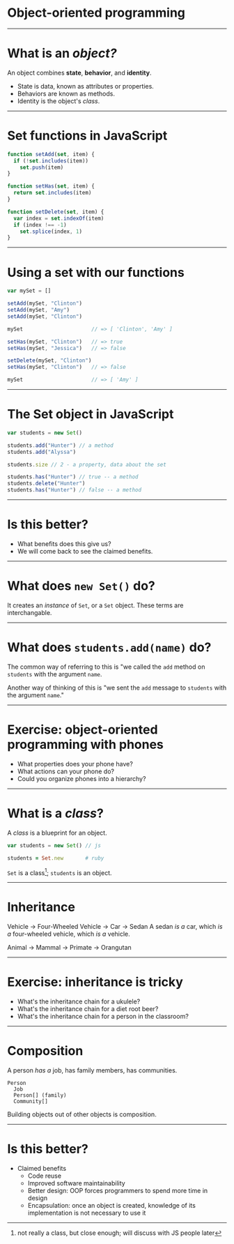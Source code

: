 # Object-oriented programming

---

# What is an *object?*

An object combines **state**, **behavior**, and **identity**.

* State is data, known as attributes or properties.
* Behaviors are known as methods.
* Identity is the object's *class*.

---

# Set functions in JavaScript

```js
function setAdd(set, item) {
  if (!set.includes(item))
    set.push(item)
}

function setHas(set, item) {
  return set.includes(item)
}

function setDelete(set, item) {
  var index = set.indexOf(item)
  if (index !== -1)
    set.splice(index, 1)
}
```

---

# Using a set with our functions

```js
var mySet = []

setAdd(mySet, "Clinton")
setAdd(mySet, "Amy")
setAdd(mySet, "Clinton")

mySet                      // => [ 'Clinton', 'Amy' ]

setHas(mySet, "Clinton")   // => true
setHas(mySet, "Jessica")   // => false

setDelete(mySet, "Clinton")
setHas(mySet, "Clinton")   // => false

mySet                      // => [ 'Amy' ]
```

---

# The Set object in JavaScript

```js
var students = new Set()

students.add("Hunter") // a method
students.add("Alyssa")

students.size // 2 - a property, data about the set

students.has("Hunter") // true -- a method
students.delete("Hunter")
students.has("Hunter") // false -- a method
```

---

# Is this better?

- What benefits does this give us?
- We will come back to see the claimed benefits.

---

# What does `new Set()` do?

It creates an _instance_ of `Set`, or a `Set` object.
These terms are interchangable.

---

# What does `students.add(name)` do?

The common way of referring to this is "we called the `add` method on `students` with the argument `name`.

Another way of thinking of this is "we sent the `add` message to `students` with the argument `name`."

---

# Exercise: object-oriented programming with phones

* What properties does your phone have?
* What actions can your phone do?
* Could you organize phones into a hierarchy?

---

# What is a *class*?

A _class_ is a blueprint for an object.

```js
var students = new Set() // js
```
```rb
students = Set.new       # ruby
```

`Set` is a class[^1]; `students` is an object.

[^1]: not really a class, but close enough; will discuss with JS people later

---

# Inheritance

Vehicle → Four-Wheeled Vehicle → Car → Sedan
A sedan *is a* car, which *is a* four-wheeled vehicle, which *is a* vehicle.

Animal → Mammal → Primate → Orangutan

---

# Exercise: inheritance is tricky

- What's the inheritance chain for a ukulele?
- What's the inheritance chain for a diet root beer?
- What's the inheritance chain for a person in the classroom?

---

# Composition

A person *has a* job, has family members, has communities.

```
Person
  Job
  Person[] (family)
  Community[]
```

Building objects out of other objects is composition.

---

# Is this better?

- Claimed benefits
  - Code reuse
  - Improved software maintainability
  - Better design: OOP forces programmers to spend more time in design
  - Encapsulation: once an object is created, knowledge of its implementation is not necessary to use it
